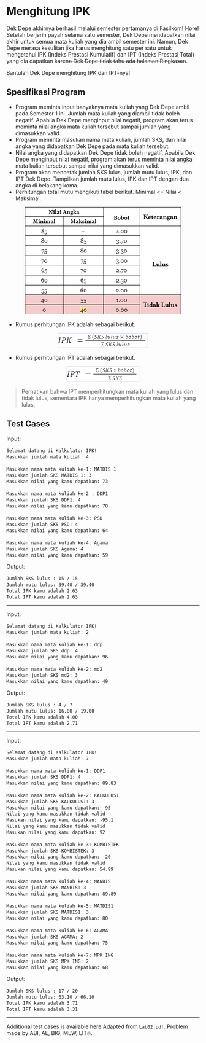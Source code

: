 # Menghitung IPK

Dek Depe akhirnya berhasil melalui semester pertamanya di Fasilkom! Hore! Setelah berjerih payah selama satu semester, Dek Depe mendapatkan nilai akhir untuk semua mata kuliah yang dia ambil semester ini. Namun, Dek Depe merasa kesulitan jika harus menghitung satu per satu untuk mengetahui IPK (Indeks Prestasi Kumulatif) dan IPT (Indeks Prestasi Total) yang dia dapatkan ~~karena Dek Depe tidak tahu ada halaman Ringkasan~~.

Bantulah Dek Depe menghitung IPK dan IPT-nya!

## Spesifikasi Program

-   Program meminta input banyaknya mata kuliah yang Dek Depe ambil pada Semester 1 ini. Jumlah mata kuliah yang diambil tidak boleh negatif. Apabila Dek Depe menginput nilai negatif, program akan terus meminta nilai angka mata kuliah tersebut sampai jumlah yang dimasukkan valid.
-   Program meminta masukan nama mata kuliah, jumlah SKS, dan nilai angka yang didapatkan Dek Depe pada mata kuliah tersebut.
-   Nilai angka yang didapatkan Dek Depe tidak boleh negatif. Apabila Dek Depe menginput nilai negatif, program akan terus meminta nilai angka mata kuliah tersebut sampai nilai yang dimasukkan valid.
-   Program akan mencetak jumlah SKS lulus, jumlah mutu lulus, IPK, dan IPT Dek Depe. Tampilkan jumlah mutu lulus, IPK dan IPT dengan dua angka di belakang koma.
-   Perhitungan total mutu mengikuti tabel berikut. Minimal <= Nilai < Maksimal.

<p align="center">
  <img src="../images/02_ipktable.png" />
</p>

-   Rumus perhitungan IPK adalah sebagai berikut.

<p align="center">
  <img src="../images/02_ipkformula.png" />
</p>

-   Rumus perhitungan IPT adalah sebagai berikut.

<p align="center">
  <img src="../images/02_iptformula.png" />
</p>

> Perhatikan bahwa IPT memperhitungkan mata kuliah yang lulus dan tidak lulus, sementara IPK hanya memperhitungkan mata kuliah yang lulus.

## Test Cases

Input:

```
Selamat datang di Kalkulator IPK!
Masukkan jumlah mata kuliah: 4

Masukkan nama mata kuliah ke-1: MATDIS 1
Masukkan jumlah SKS MATDIS 1: 3
Masukkan nilai yang kamu dapatkan: 73

Masukkan nama mata kuliah ke-2 : DDP1
Masukkan jumlah SKS DDP1: 4
Masukkan nilai yang kamu dapatkan: 78

Masukkan nama mata kuliah ke-3: PSD
Masukkan jumlah SKS PSD: 4
Masukkan nilai yang kamu dapatkan: 64

Masukkan nama mata kuliah ke-4: Agama
Masukkan jumlah SKS Agama: 4
Masukkan nilai yang kamu dapatkan: 59
```

Output:

```
Jumlah SKS lulus : 15 / 15
Jumlah mutu lulus: 39.40 / 39.40
Total IPK kamu adalah 2.63
Total IPT kamu adalah 2.63
```

---

Input:

```
Selamat datang di Kalkulator IPK!
Masukkan jumlah mata kuliah: 2

Masukkan nama mata kuliah ke-1: ddp
Masukkan jumlah SKS ddp: 4
Masukkan nilai yang kamu dapatkan: 96

Masukkan nama mata kuliah ke-2: md2
Masukkan jumlah SKS md2: 3
Masukkan nilai yang kamu dapatkan: 49
```

Output:

```
Jumlah SKS lulus : 4 / 7
Jumlah mutu lulus: 16.00 / 19.00
Total IPK kamu adalah 4.00
Total IPT kamu adalah 2.71

```

---

Input:

```
Selamat datang di Kalkulator IPK!
Masukkan jumlah mata kuliah: 7

Masukkan nama mata kuliah ke-1: DDP1
Masukkan jumlah SKS DDP1: 4
Masukkan nilai yang kamu dapatkan: 89.83

Masukkan nama mata kuliah ke-2: KALKULUS1
Masukkan jumlah SKS KALKULUS1: 3
Masukkan nilai yang kamu dapatkan: -95
Nilai yang kamu masukkan tidak valid
Masukan nilai yang kamu dapatkan: -95.1
Nilai yang kamu masukkan tidak valid
Masukan nilai yang kamu dapatkan: 92

Masukkan nama mata kuliah ke-3: KOMBISTEK
Masukkan jumlah SKS KOMBISTEK: 3
Masukkan nilai yang kamu dapatkan: -20
Nilai yang kamu masukkan tidak valid
Masukan nilai yang kamu dapatkan: 54.99

Masukkan nama mata kuliah ke-4: MANBIS
Masukkan jumlah SKS MANBIS: 3
Masukkan nilai yang kamu dapatkan: 89.89

Masukkan nama mata kuliah ke-5: MATDIS1
Masukkan jumlah SKS MATDIS1: 3
Masukkan nilai yang kamu dapatkan: 80

Masukkan nama mata kuliah ke-6: AGAMA
Masukkan jumlah SKS AGAMA: 2
Masukkan nilai yang kamu dapatkan: 75

Masukkan nama mata kuliah ke-7: MPK ING
Masukkan jumlah SKS MPK ING: 2
Masukkan nilai yang kamu dapatkan: 68
```

Output:

```
Jumlah SKS lulus : 17 / 20
Jumlah mutu lulus: 63.10 / 66.10
Total IPK kamu adalah 3.71
Total IPT kamu adalah 3.31
```

---

Additional test cases is available [here](./test_cases.txt)
Adapted from `Lab02.pdf`. Problem made by ABI, AL, BIG, MLW, LIT🔥.
